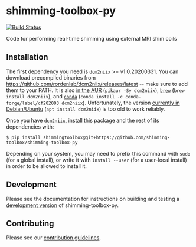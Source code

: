 # shimming-toolbox-py
[![Build Status](https://travis-ci.com/shimming-toolbox/shimming-toolbox-py.svg?branch=master)](https://travis-ci.com/shimming-toolbox/shimming-toolbox-py)

Code for performing real-time shimming using external MRI shim coils

## Installation

The first dependency you need is [`dcm2niix`](https://github.com/rordenlab/dcm2niix) >= v1.0.20200331.
You can download precompiled binaries from https://github.com/rordenlab/dcm2niix/releases/latest -- make
sure to add them to your PATH.
It is also [in the AUR](https://aur.archlinux.org/packages/dcm2niix/) (`pikaur -Sy dcm2niix`),
[`brew`](https://github.com/Homebrew/homebrew-core/blob/master/Formula/dcm2niix.rb) (`brew install dcm2niix`),
and [`conda`](https://anaconda.org/conda-forge/dcm2niix) (`conda install -c conda-forge/label/cf202003 dcm2niix`).
Unfortunately, the version [currently in Debian/Ubuntu](https://packages.ubuntu.com/eoan/dcm2niix) (`apt install dcm2niix`) is too old to work reliably.

Once you have `dcm2niix`, install this package and the rest of its dependencies with:

```
$ pip install shimmingtoolbox@git+https://github.com/shimming-toolbox/shimming-toolbox-py
```

Depending on your system, you may need to prefix this command with `sudo` (for a global install),
or write it with `install --user` (for a user-local install) in order to be allowed to install it.

## Development

Please see the documentation for instructions on building and testing a [development version](docs/2_getting_started/1_installation.md) of shimming-toolbox-py.

## Contributing

Please see our [contribution guidelines](docs/source/3_contributing/CONTRIBUTING.rst).
